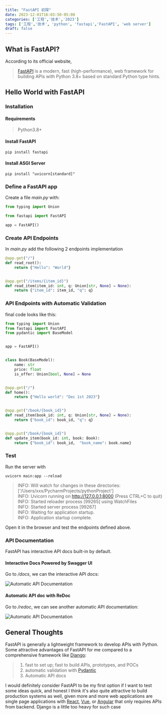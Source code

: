 ```yaml
---
title: "FastAPI 初探"
date: 2023-12-01T16:03:50-05:00
categories: ['工程','技术','2023'] 
tags: ['工程','技术', 'python', 'fastapi','FastAPI', 'web server']
draft: false
---
```


## What is FastAPI?

According to its official website,
> [FastAPI](https://fastapi.tiangolo.com/) is a modern, fast (high-performance), web framework for building APIs with
> Python 3.8+ based on standard Python type hints.

## Hello World with FastAPI

### Installation

#### Requirements

>Python3.8+

#### Install FastAPI

```shell
pip install fastapi
```

#### Install ASGI Server

```shell
pip install "uvicorn[standard]"
```

### Define a FastAPI app

Create a file *main.py* with:

```python
from typing import Union

from fastapi import FastAPI

app = FastAPI()
```

### Create API Endpoints

In *main.py* add the following 2 endpoints implementation

```python
@app.get("/")
def read_root():
    return {"Hello": "World"}


@app.get("/items/{item_id}")
def read_item(item_id: int, q: Union[str, None] = None):
    return {"item_id": item_id, "q": q}
```

### API Endpoints with Automatic Validation

final code looks like this:

```python
from typing import Union
from fastapi import FastAPI
from pydantic import BaseModel


app = FastAPI()


class Book(BaseModel):
    name: str
    price: float
    is_offer: Union[bool, None] = None


@app.get("/")
def home():
    return {"Hello world": "Dec 1st 2023"}


@app.get("/book/{book_id}")
def read_item(book_id: int, q: Union[str, None] = None):
    return {"book_id": book_id, "q": q}


@app.put("/book/{book_id}")
def update_item(book_id: int, book: Book):
    return {"book_id": book_id,  "book_name": book.name}

```

### Test

Run the server with

```shell
uvicorn main:app --reload
```

>INFO:     Will watch for changes in these directories: ['/Users/xxx/PycharmProjects/pythonProject']  
INFO:     Uvicorn running on <http://127.0.0.1:8000> (Press CTRL+C to quit)  
INFO:     Started reloader process [99265] using WatchFiles  
INFO:     Started server process [99267]  
INFO:     Waiting for application startup.  
INFO:     Application startup complete.  

Open it in the browser and test the endpoints defined above.

### API Documentation

FastAPI has interactive API docs built-in by default.

#### Interactive Docs Powered by Swagger UI

Go to */docs*,  we can the interactive API docs:

![Automatic API Documentation](/engr/fastapi101/apidoc_swaggerui.png "Automatic Interactive Doc with Swagger UI")

#### Automatic API doc with ReDoc

Go to */redoc*,  we can see another automatic API documentation:

![Automatic API Documentation](/engr/fastapi101/apidoc_redoc.png "Automatic Doc with Redoc")

## General Thoughts

FastAPI is generally a lightweight framework to develop APIs with Python. Some attractive advantages of FastAPI
for me compared to a comprehensive framework like [Django](https://www.djangoproject.com/):
>
>1. fast to set up;  fast to build APIs, prototypes, and POCs
>2. automatic validation with [Pydantic](https://docs.pydantic.dev/latest/)
>3. Automatic API docs

I would definitely consider FastAPI to be my first option if I want to test some ideas quick,  and honest I think
it's also quite attractive to build production systems as well, given more and more web applications are
single page applications with [React](https://react.dev/), [Vue](https://vuejs.org/), or [Angular](https://angularjs.org/)
that only requires APIs from backend. Django is a little too heavy for such case
